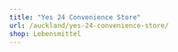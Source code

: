 ```yaml
---
title: "Yes 24 Convenience Store"
url: /auckland/yes-24-convenience-store/
shop: Lebensmittel
---
```

